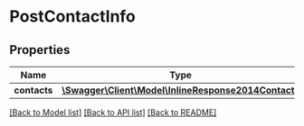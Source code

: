 # PostContactInfo

## Properties
Name | Type | Description | Notes
------------ | ------------- | ------------- | -------------
**contacts** | [**\Swagger\Client\Model\InlineResponse2014Contacts**](InlineResponse2014Contacts.md) |  | [optional] 

[[Back to Model list]](../README.md#documentation-for-models) [[Back to API list]](../README.md#documentation-for-api-endpoints) [[Back to README]](../README.md)


